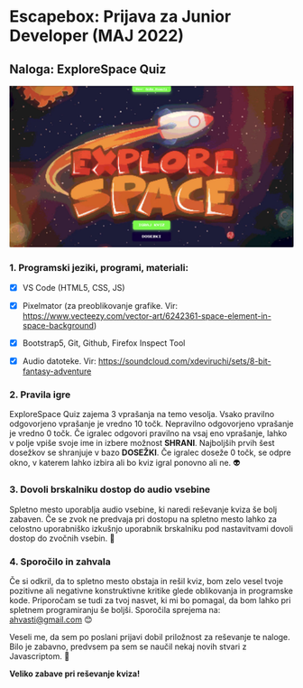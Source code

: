 # Escapebox: Prijava za Junior Developer (MAJ 2022)

## Naloga: ExploreSpace Quiz

![ExploreSpace Quiz image](/assets/img/git-readme-img.jpg)

### 1. Programski jeziki, programi, materiali:

- [x] VS Code (HTML5, CSS, JS)

- [x] Pixelmator (za preoblikovanje grafike. Vir: https://www.vecteezy.com/vector-art/6242361-space-element-in-space-background)

- [x] Bootstrap5, Git, Github, Firefox Inspect Tool

- [x] Audio datoteke. Vir: https://soundcloud.com/xdeviruchi/sets/8-bit-fantasy-adventure

### 2. Pravila igre

ExploreSpace Quiz zajema 3 vprašanja na temo vesolja. Vsako pravilno odgovorjeno vprašanje je vredno 10 točk. Nepravilno odgovorjeno vprašanje je vredno 0 točk. Če igralec odgovori pravilno na vsaj eno vprašanje, lahko v polje vpiše svoje ime in izbere možnost **SHRANI**. Najboljših prvih šest dosežkov se shranjuje v bazo **DOSEŽKI**. Če igralec doseže 0 točk, se odpre okno, v katerem lahko izbira ali bo kviz igral ponovno ali ne. :alien:

### 3. Dovoli brskalniku dostop do audio vsebine

Spletno mesto uporablja audio vsebine, ki naredi reševanje kviza še bolj zabaven. Če se zvok ne predvaja pri dostopu na spletno mesto lahko za celostno uporabniško izkušnjo uporabnik brskalniku pod nastavitvami dovoli dostop do zvočnih vsebin. :musical_note:

### 4. Sporočilo in zahvala

Če si odkril, da to spletno mesto obstaja in rešil kviz, bom zelo vesel tvoje pozitivne ali negativne konstruktivne kritike glede oblikovanja in programske kode. Priporočam se tudi za tvoj nasvet, ki mi bo pomagal, da bom lahko pri spletnem programiranju še boljši. Sporočila sprejema na: ahvasti@gmail.com :blush:

Veseli me, da sem po poslani prijavi dobil priložnost za reševanje te naloge. Bilo je zabavno, predvsem pa sem se naučil nekaj novih stvari z Javascriptom. :muscle:





**Veliko zabave pri reševanje kviza!**
